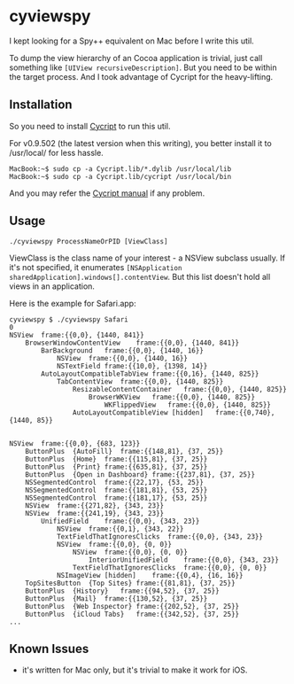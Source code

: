 # cyviewspy

I kept looking for a Spy++ equivalent on Mac before I write this util.

To dump the view hierarchy of an Cocoa application is trivial, just call something like `[UIView recursiveDescription]`. But you need to be within the target process. And I took advantage of Cycript for the heavy-lifting.

## Installation
So you need to install [Cycript](https://cydia.saurik.com/api/latest/3) to run this util. 


For v0.9.502 (the latest version when this writing), you better install it to /usr/local/ for less hassle.

    MacBook:~$ sudo cp -a Cycript.lib/*.dylib /usr/local/lib
    MacBook:~$ sudo cp -a Cycript.lib/cycript /usr/local/bin

And you may refer the [Cycript manual](http://www.cycript.org/manual/) if any problem.

## Usage

    ./cyviewspy ProcessNameOrPID [ViewClass]

ViewClass is the class name of your interest - a NSView subclass usually. If it's not specified, it enumerates `[NSApplication sharedApplication].windows[].contentView`. But this list doesn't hold all views in an application.

Here is the example for Safari.app:

    cyviewspy $ ./cyviewspy Safari
    0
    NSView	frame:{{0,0}, {1440, 841}}
        BrowserWindowContentView	frame:{{0,0}, {1440, 841}}
            BarBackground	frame:{{0,0}, {1440, 16}}
                NSView	frame:{{0,0}, {1440, 16}}
                NSTextField	frame:{{10,0}, {1398, 14}}
            AutoLayoutCompatibleTabView	frame:{{0,16}, {1440, 825}}
                TabContentView	frame:{{0,0}, {1440, 825}}
                    ResizableContentContainer	frame:{{0,0}, {1440, 825}}
                        BrowserWKView	frame:{{0,0}, {1440, 825}}
                            WKFlippedView	frame:{{0,0}, {1440, 825}}
                    AutoLayoutCompatibleView [hidden]	frame:{{0,740}, {1440, 85}}
    
    
    NSView	frame:{{0,0}, {683, 123}}
        ButtonPlus	{AutoFill}	frame:{{148,81}, {37, 25}}
        ButtonPlus	{Home}	frame:{{115,81}, {37, 25}}
        ButtonPlus	{Print}	frame:{{635,81}, {37, 25}}
        ButtonPlus	{Open in Dashboard}	frame:{{237,81}, {37, 25}}
        NSSegmentedControl	frame:{{22,17}, {53, 25}}
        NSSegmentedControl	frame:{{181,81}, {53, 25}}
        NSSegmentedControl	frame:{{181,17}, {53, 25}}
        NSView	frame:{{271,82}, {343, 23}}
        NSView	frame:{{241,19}, {343, 23}}
            UnifiedField	frame:{{0,0}, {343, 23}}
                NSView	frame:{{0,1}, {343, 22}}
                TextFieldThatIgnoresClicks	frame:{{0,0}, {343, 23}}
                NSView	frame:{{0,0}, {0, 0}}
                    NSView	frame:{{0,0}, {0, 0}}
                        InteriorUnifiedField	frame:{{0,0}, {343, 23}}
                    TextFieldThatIgnoresClicks	frame:{{0,0}, {0, 0}}
                NSImageView [hidden]	frame:{{0,4}, {16, 16}}
        TopSitesButton	{Top Sites}	frame:{{81,81}, {37, 25}}
        ButtonPlus	{History}	frame:{{94,52}, {37, 25}}
        ButtonPlus	{Mail}	frame:{{130,52}, {37, 25}}
        ButtonPlus	{Web Inspector}	frame:{{202,52}, {37, 25}}
        ButtonPlus	{iCloud Tabs}	frame:{{342,52}, {37, 25}}
    ...

## Known Issues
* it's written for Mac only, but it's trivial to make it work for iOS.
  
  
